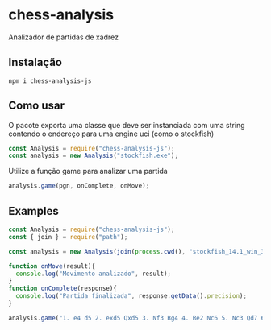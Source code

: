 # chess-analysis
Analizador de partidas de xadrez

## Instalação

```
npm i chess-analysis-js
```

## Como usar

O pacote exporta uma classe que deve ser instanciada com uma string contendo o endereço para uma engine uci (como o stockfish)

```js
const Analysis = require("chess-analysis-js");
const analysis = new Analysis("stockfish.exe");
```

Utilize a função game para analizar uma partida

```js
analysis.game(pgn, onComplete, onMove);
```

## Examples

```js
const Analysis = require("chess-analysis-js");
const { join } = require("path");

const analysis = new Analysis(join(process.cwd(), "stockfish_14.1_win_32bit.exe"));

function onMove(result){
  console.log("Movimento analizado", result);
}
function onComplete(response){
  console.log("Partida finalizada", response.getData().precision);
}

analysis.game("1. e4 d5 2. exd5 Qxd5 3. Nf3 Bg4 4. Be2 Nc6 5. Nc3 Qd7 6. h3 Bxf3 7. Bxf3 O-O-O 8. O-O Nd4 9. a4 Kb8 10. Nb5 Nxf3+ 11. Qxf3 a6 12. c4 e5 13. d4 exd4 14. Bf4 axb5 15. axb5 Bd6 16. Ra2 Qf5 17. Rfa1 Kc8 18. Qc6", onComplete, onMove);
